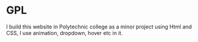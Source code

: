 # GPL
I build this website in Polytechnic college as a minor project using Html and CSS, I use animation, dropdown, hover etc in it.
